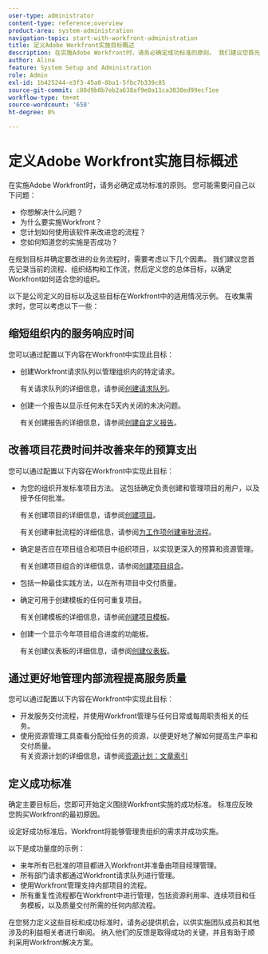 ```yaml
---
user-type: administrator
content-type: reference;overview
product-area: system-administration
navigation-topic: start-with-workfront-administration
title: 定义Adobe Workfront实施目标概述
description: 在实施Adobe Workfront时，请务必确定成功标准的原则。 我们建议您首先记录当前流程、组织结构和工作流，然后定义您的Workfront将如何适合您的组织的总体目标。
author: Alina
feature: System Setup and Administration
role: Admin
exl-id: 1b425244-e3f3-45a0-8ba1-5fbc7b339c85
source-git-commit: c80d9b0b7eb2a638af9e0a11ca3038ed99ecf1ee
workflow-type: tm+mt
source-wordcount: '658'
ht-degree: 0%

---
```


# 定义Adobe Workfront实施目标概述

<!--Audited: 12/2023-->

在实施Adobe Workfront时，请务必确定成功标准的原则。 您可能需要问自己以下问题：

* 你想解决什么问题？
* 为什么要实施Workfront？
* 您计划如何使用该软件来改进您的流程？
* 您如何知道您的实施是否成功？

在规划目标并确定要改进的业务流程时，需要考虑以下几个因素。 我们建议您首先记录当前的流程、组织结构和工作流，然后定义您的总体目标，以确定Workfront如何适合您的组织。

以下是公司定义的目标以及这些目标在Workfront中的适用情况示例。 在收集需求时，您可以考虑以下一些：

## 缩短组织内的服务响应时间

您可以通过配置以下内容在Workfront中实现此目标：

* 创建Workfront请求队列以管理组织内的特定请求。

  有关请求队列的详细信息，请参阅[创建请求队列](../../manage-work/requests/create-and-manage-request-queues/create-request-queue.md)。

* 创建一个报告以显示任何未在5天内关闭的未决问题。

  有关创建报告的详细信息，请参阅[创建自定义报告](../../reports-and-dashboards/reports/creating-and-managing-reports/create-custom-report.md)。

## 改善项目花费时间并改善来年的预算支出

您可以通过配置以下内容在Workfront中实现此目标：

* 为您的组织开发标准项目方法。 这包括确定负责创建和管理项目的用户，以及授予任何批准。

  有关创建项目的详细信息，请参阅[创建项目](../../manage-work/projects/create-projects/create-project.md)。

  有关创建审批流程的详细信息，请参阅[为工作项创建审批流程](../../administration-and-setup/customize-workfront/configure-approval-milestone-processes/create-approval-processes.md)。

* 确定是否应在项目组合和项目中组织项目，以实现更深入的预算和资源管理。

  有关创建项目组合的详细信息，请参阅[创建项目组合](../../manage-work/portfolios/create-and-manage-portfolios/create-portfolios.md)。

* 包括一种最佳实践方法，以在所有项目中交付质量。
* 确定可用于创建模板的任何可重复项目。

  有关创建模板的详细信息，请参阅[创建项目模板](../../manage-work/projects/create-and-manage-templates/create-template.md)。

* 创建一个显示今年项目组合进度的功能板。

  有关创建仪表板的详细信息，请参阅[创建仪表板](../../reports-and-dashboards/dashboards/creating-and-managing-dashboards/create-dashboard.md)。

## 通过更好地管理内部流程提高服务质量

您可以通过配置以下内容在Workfront中实现此目标：

* 开发服务交付流程，并使用Workfront管理与任何日常或每周职责相关的任务。
* 使用资源管理工具查看分配给任务的资源，以便更好地了解如何提高生产率和交付质量。\
  有关资源计划的详细信息，请参阅[资源计划：文章索引](../../resource-mgmt/resource-planning/resource-planning-overview.md)

## 定义成功标准

确定主要目标后，您即可开始定义围绕Workfront实施的成功标准。 标准应反映您购买Workfront的最初原因。

设定好成功标准后，Workfront将能够管理贵组织的需求并成功实施。

以下是成功量度的示例：

* 来年所有已批准的项目都进入Workfront并准备由项目经理管理。
* 所有部门请求都通过Workfront请求队列进行管理。
* 使用Workfront管理支持内部项目的流程。
* 所有重复性流程都在Workfront中进行管理，包括资源利用率、连续项目和任务模板，以及质量交付所需的任何内部流程。

在您努力定义这些目标和成功标准时，请务必提供机会，以供实施团队成员和其他涉及的利益相关者进行审阅。 纳入他们的反馈是取得成功的关键，并且有助于顺利采用Workfront解决方案。
